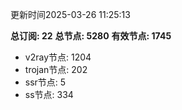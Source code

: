 更新时间2025-03-26 11:25:13

**总订阅: 22**
**总节点: 5280**
**有效节点: 1745**
- v2ray节点: 1204
- trojan节点: 202
- ssr节点: 5
- ss节点: 334
